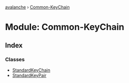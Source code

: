 [avalanche](../README.md) › [Common-KeyChain](common_keychain.md)

# Module: Common-KeyChain

## Index

### Classes

* [StandardKeyChain](../classes/common_keychain.standardkeychain.md)
* [StandardKeyPair](../classes/common_keychain.standardkeypair.md)
